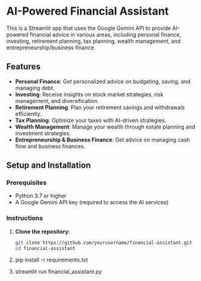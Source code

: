 # AI-Powered Financial Assistant

This is a Streamlit app that uses the Google Gemini API to provide AI-powered financial advice in various areas, including personal finance, investing, retirement planning, tax planning, wealth management, and entrepreneurship/business finance.

## Features

- **Personal Finance**: Get personalized advice on budgeting, saving, and managing debt.
- **Investing**: Receive insights on stock market strategies, risk management, and diversification.
- **Retirement Planning**: Plan your retirement savings and withdrawals efficiently.
- **Tax Planning**: Optimize your taxes with AI-driven strategies.
- **Wealth Management**: Manage your wealth through estate planning and investment strategies.
- **Entrepreneurship & Business Finance**: Get advice on managing cash flow and business finances.

## Setup and Installation

### Prerequisites

- Python 3.7 or higher
- A Google Gemini API key (required to access the AI services)

### Instructions

1. **Clone the repository**:
   ```bash
   git clone https://github.com/yourusername/financial-assistant.git
   cd financial-assistant
   ```
2. pip install -r requirements.txt

3. streamlit run financial_assistant.py

